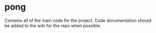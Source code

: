 # pong
Contains all of the main code for the project. Code documentation should be added to the wiki for the repo when possible.
